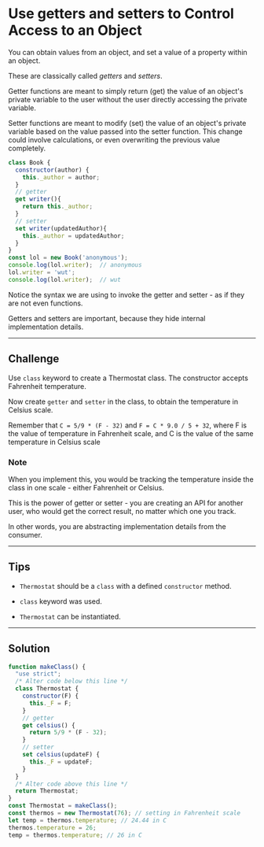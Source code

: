 # Use getters and setters to Control Access to an Object

You can obtain values from an object, and set a value of a property within an object.

These are classically called *getters* and *setters*.

Getter functions are meant to simply return (get) the value of an object's private variable to the user without the user directly accessing the private variable.

Setter functions are meant to modify (set) the value of an object's private variable based on the value passed into the setter function. This change could involve calculations, or even overwriting the previous value completely.

```js
class Book {
  constructor(author) {
    this._author = author;
  }
  // getter
  get writer(){
    return this._author;
  }
  // setter
  set writer(updatedAuthor){
    this._author = updatedAuthor;
  }
}
const lol = new Book('anonymous');
console.log(lol.writer);  // anonymous
lol.writer = 'wut';
console.log(lol.writer);  // wut
```

Notice the syntax we are using to invoke the getter and setter - as if they are not even functions.

Getters and setters are important, because they hide internal implementation details.

---

## Challenge

Use `class` keyword to create a Thermostat class. The constructor accepts Fahrenheit temperature.

Now create `getter` and `setter` in the class, to obtain the temperature in Celsius scale.

Remember that `C = 5/9 * (F - 32)` and `F = C * 9.0 / 5 + 32`, where F is the value of temperature in Fahrenheit scale, and C is the value of the same temperature in Celsius scale

### Note

When you implement this, you would be tracking the temperature inside the class in one scale - either Fahrenheit or Celsius.

This is the power of getter or setter - you are creating an API for another user, who would get the correct result, no matter which one you track.

In other words, you are abstracting implementation details from the consumer.

---

## Tips

- `Thermostat` should be a `class` with a defined `constructor` method.

- `class` keyword was used.

- `Thermostat` can be instantiated.

---

## Solution

```js
function makeClass() {
  "use strict";
  /* Alter code below this line */
  class Thermostat {
    constructor(F) {
      this._F = F;
    }
    // getter
    get celsius() {
      return 5/9 * (F - 32);
    }
    // setter
    set celsius(updateF) {
      this._F = updateF;
    }
  }
  /* Alter code above this line */
  return Thermostat;
}
const Thermostat = makeClass();
const thermos = new Thermostat(76); // setting in Fahrenheit scale
let temp = thermos.temperature; // 24.44 in C
thermos.temperature = 26;
temp = thermos.temperature; // 26 in C
```